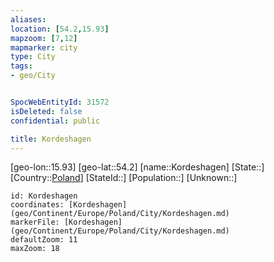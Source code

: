 ```yaml
---
aliases: 
location: [54.2,15.93]
mapzoom: [7,12] 
mapmarker: city 
type: City
tags:
- geo/City


SpocWebEntityId: 31572
isDeleted: false
confidential: public

title: Kordeshagen
---
```

[geo-lon::15.93]
[geo-lat::54.2]
[name::Kordeshagen]
[State::]
[Country::[Poland](geo/Continent/Europe/Poland.md)]
[StateId::]
[Population::]
[Unknown::]


```leaflet
id: Kordeshagen
coordinates: [Kordeshagen](geo/Continent/Europe/Poland/City/Kordeshagen.md)
markerFile: [Kordeshagen](geo/Continent/Europe/Poland/City/Kordeshagen.md)
defaultZoom: 11 
maxZoom: 18
```



